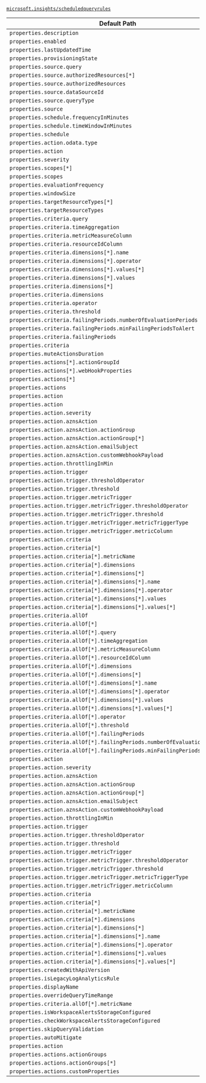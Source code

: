 [`microsoft.insights/scheduledqueryrules`](https://docs.microsoft.com/en-us/azure/templates/microsoft.insights/scheduledqueryrules)

| Default Path | Alias |
|---|---|
| `properties.description` | `Microsoft.Insights/scheduledqueryrules/description` |
| `properties.enabled` | `Microsoft.Insights/scheduledqueryrules/enabled` |
| `properties.lastUpdatedTime` | `Microsoft.Insights/scheduledqueryrules/lastUpdatedTime` |
| `properties.provisioningState` | `Microsoft.Insights/scheduledqueryrules/provisioningState` |
| `properties.source.query` | `Microsoft.Insights/scheduledqueryrules/source.query` |
| `properties.source.authorizedResources[*]` | `Microsoft.Insights/scheduledqueryrules/source.authorizedResources[*]` |
| `properties.source.authorizedResources` | `Microsoft.Insights/scheduledqueryrules/source.authorizedResources` |
| `properties.source.dataSourceId` | `Microsoft.Insights/scheduledqueryrules/source.dataSourceId` |
| `properties.source.queryType` | `Microsoft.Insights/scheduledqueryrules/source.queryType` |
| `properties.source` | `Microsoft.Insights/scheduledqueryrules/source` |
| `properties.schedule.frequencyInMinutes` | `Microsoft.Insights/scheduledqueryrules/schedule.frequencyInMinutes` |
| `properties.schedule.timeWindowInMinutes` | `Microsoft.Insights/scheduledqueryrules/schedule.timeWindowInMinutes` |
| `properties.schedule` | `Microsoft.Insights/scheduledqueryrules/schedule` |
| `properties.action.odata.type` | `Microsoft.Insights/scheduledqueryrules/action.odata.type` |
| `properties.action` | `Microsoft.Insights/scheduledqueryrules/action` |
| `properties.severity` | `Microsoft.Insights/scheduledqueryrules/severity` |
| `properties.scopes[*]` | `Microsoft.Insights/scheduledqueryrules/scopes[*]` |
| `properties.scopes` | `Microsoft.Insights/scheduledqueryrules/scopes` |
| `properties.evaluationFrequency` | `Microsoft.Insights/scheduledqueryrules/evaluationFrequency` |
| `properties.windowSize` | `Microsoft.Insights/scheduledqueryrules/windowSize` |
| `properties.targetResourceTypes[*]` | `Microsoft.Insights/scheduledqueryrules/targetResourceTypes[*]` |
| `properties.targetResourceTypes` | `Microsoft.Insights/scheduledqueryrules/targetResourceTypes` |
| `properties.criteria.query` | `Microsoft.Insights/scheduledqueryrules/criteria.query` |
| `properties.criteria.timeAggregation` | `Microsoft.Insights/scheduledqueryrules/criteria.timeAggregation` |
| `properties.criteria.metricMeasureColumn` | `Microsoft.Insights/scheduledqueryrules/criteria.metricMeasureColumn` |
| `properties.criteria.resourceIdColumn` | `Microsoft.Insights/scheduledqueryrules/criteria.resourceIdColumn` |
| `properties.criteria.dimensions[*].name` | `Microsoft.Insights/scheduledqueryrules/criteria.dimensions[*].name` |
| `properties.criteria.dimensions[*].operator` | `Microsoft.Insights/scheduledqueryrules/criteria.dimensions[*].operator` |
| `properties.criteria.dimensions[*].values[*]` | `Microsoft.Insights/scheduledqueryrules/criteria.dimensions[*].values[*]` |
| `properties.criteria.dimensions[*].values` | `Microsoft.Insights/scheduledqueryrules/criteria.dimensions[*].values` |
| `properties.criteria.dimensions[*]` | `Microsoft.Insights/scheduledqueryrules/criteria.dimensions[*]` |
| `properties.criteria.dimensions` | `Microsoft.Insights/scheduledqueryrules/criteria.dimensions` |
| `properties.criteria.operator` | `Microsoft.Insights/scheduledqueryrules/criteria.operator` |
| `properties.criteria.threshold` | `Microsoft.Insights/scheduledqueryrules/criteria.threshold` |
| `properties.criteria.failingPeriods.numberOfEvaluationPeriods` | `Microsoft.Insights/scheduledqueryrules/criteria.failingPeriods.numberOfEvaluationPeriods` |
| `properties.criteria.failingPeriods.minFailingPeriodsToAlert` | `Microsoft.Insights/scheduledqueryrules/criteria.failingPeriods.minFailingPeriodsToAlert` |
| `properties.criteria.failingPeriods` | `Microsoft.Insights/scheduledqueryrules/criteria.failingPeriods` |
| `properties.criteria` | `Microsoft.Insights/scheduledqueryrules/criteria` |
| `properties.muteActionsDuration` | `Microsoft.Insights/scheduledqueryrules/muteActionsDuration` |
| `properties.actions[*].actionGroupId` | `Microsoft.Insights/scheduledqueryrules/actions[*].actionGroupId` |
| `properties.actions[*].webHookProperties` | `Microsoft.Insights/scheduledqueryrules/actions[*].webHookProperties` |
| `properties.actions[*]` | `Microsoft.Insights/scheduledqueryrules/actions[*]` |
| `properties.actions` | `Microsoft.Insights/scheduledqueryrules/actions` |
| `properties.action` | `Microsoft.Insights/scheduledQueryRules/action.Microsoft.WindowsAzure.Management.Monitoring.Alerts.Models.Microsoft.AppInsights.Nexus.DataContracts.Resources.ScheduledQueryRules.AlertingAction` |
| `properties.action` | `Microsoft.Insights/scheduledQueryRules/action.Microsoft.WindowsAzure.Management.Monitoring.Alerts.Models.Microsoft.AppInsights.Nexus.DataContracts.Resources.ScheduledQueryRules.LogToMetricAction` |
| `properties.action.severity` | `Microsoft.Insights/scheduledQueryRules/action.Microsoft.WindowsAzure.Management.Monitoring.Alerts.Models.Microsoft.AppInsights.Nexus.DataContracts.Resources.ScheduledQueryRules.AlertingAction.severity` |
| `properties.action.aznsAction` | `Microsoft.Insights/scheduledQueryRules/action.Microsoft.WindowsAzure.Management.Monitoring.Alerts.Models.Microsoft.AppInsights.Nexus.DataContracts.Resources.ScheduledQueryRules.AlertingAction.aznsAction` |
| `properties.action.aznsAction.actionGroup` | `Microsoft.Insights/scheduledQueryRules/action.Microsoft.WindowsAzure.Management.Monitoring.Alerts.Models.Microsoft.AppInsights.Nexus.DataContracts.Resources.ScheduledQueryRules.AlertingAction.aznsAction.actionGroup` |
| `properties.action.aznsAction.actionGroup[*]` | `Microsoft.Insights/scheduledQueryRules/action.Microsoft.WindowsAzure.Management.Monitoring.Alerts.Models.Microsoft.AppInsights.Nexus.DataContracts.Resources.ScheduledQueryRules.AlertingAction.aznsAction.actionGroup[*]` |
| `properties.action.aznsAction.emailSubject` | `Microsoft.Insights/scheduledQueryRules/action.Microsoft.WindowsAzure.Management.Monitoring.Alerts.Models.Microsoft.AppInsights.Nexus.DataContracts.Resources.ScheduledQueryRules.AlertingAction.aznsAction.emailSubject` |
| `properties.action.aznsAction.customWebhookPayload` | `Microsoft.Insights/scheduledQueryRules/action.Microsoft.WindowsAzure.Management.Monitoring.Alerts.Models.Microsoft.AppInsights.Nexus.DataContracts.Resources.ScheduledQueryRules.AlertingAction.aznsAction.customWebhookPayload` |
| `properties.action.throttlingInMin` | `Microsoft.Insights/scheduledQueryRules/action.Microsoft.WindowsAzure.Management.Monitoring.Alerts.Models.Microsoft.AppInsights.Nexus.DataContracts.Resources.ScheduledQueryRules.AlertingAction.throttlingInMin` |
| `properties.action.trigger` | `Microsoft.Insights/scheduledQueryRules/action.Microsoft.WindowsAzure.Management.Monitoring.Alerts.Models.Microsoft.AppInsights.Nexus.DataContracts.Resources.ScheduledQueryRules.AlertingAction.trigger` |
| `properties.action.trigger.thresholdOperator` | `Microsoft.Insights/scheduledQueryRules/action.Microsoft.WindowsAzure.Management.Monitoring.Alerts.Models.Microsoft.AppInsights.Nexus.DataContracts.Resources.ScheduledQueryRules.AlertingAction.trigger.thresholdOperator` |
| `properties.action.trigger.threshold` | `Microsoft.Insights/scheduledQueryRules/action.Microsoft.WindowsAzure.Management.Monitoring.Alerts.Models.Microsoft.AppInsights.Nexus.DataContracts.Resources.ScheduledQueryRules.AlertingAction.trigger.threshold` |
| `properties.action.trigger.metricTrigger` | `Microsoft.Insights/scheduledQueryRules/action.Microsoft.WindowsAzure.Management.Monitoring.Alerts.Models.Microsoft.AppInsights.Nexus.DataContracts.Resources.ScheduledQueryRules.AlertingAction.trigger.metricTrigger` |
| `properties.action.trigger.metricTrigger.thresholdOperator` | `Microsoft.Insights/scheduledQueryRules/action.Microsoft.WindowsAzure.Management.Monitoring.Alerts.Models.Microsoft.AppInsights.Nexus.DataContracts.Resources.ScheduledQueryRules.AlertingAction.trigger.metricTrigger.thresholdOperator` |
| `properties.action.trigger.metricTrigger.threshold` | `Microsoft.Insights/scheduledQueryRules/action.Microsoft.WindowsAzure.Management.Monitoring.Alerts.Models.Microsoft.AppInsights.Nexus.DataContracts.Resources.ScheduledQueryRules.AlertingAction.trigger.metricTrigger.threshold` |
| `properties.action.trigger.metricTrigger.metricTriggerType` | `Microsoft.Insights/scheduledQueryRules/action.Microsoft.WindowsAzure.Management.Monitoring.Alerts.Models.Microsoft.AppInsights.Nexus.DataContracts.Resources.ScheduledQueryRules.AlertingAction.trigger.metricTrigger.metricTriggerType` |
| `properties.action.trigger.metricTrigger.metricColumn` | `Microsoft.Insights/scheduledQueryRules/action.Microsoft.WindowsAzure.Management.Monitoring.Alerts.Models.Microsoft.AppInsights.Nexus.DataContracts.Resources.ScheduledQueryRules.AlertingAction.trigger.metricTrigger.metricColumn` |
| `properties.action.criteria` | `Microsoft.Insights/scheduledQueryRules/action.Microsoft.WindowsAzure.Management.Monitoring.Alerts.Models.Microsoft.AppInsights.Nexus.DataContracts.Resources.ScheduledQueryRules.LogToMetricAction.criteria` |
| `properties.action.criteria[*]` | `Microsoft.Insights/scheduledQueryRules/action.Microsoft.WindowsAzure.Management.Monitoring.Alerts.Models.Microsoft.AppInsights.Nexus.DataContracts.Resources.ScheduledQueryRules.LogToMetricAction.criteria[*]` |
| `properties.action.criteria[*].metricName` | `Microsoft.Insights/scheduledQueryRules/action.Microsoft.WindowsAzure.Management.Monitoring.Alerts.Models.Microsoft.AppInsights.Nexus.DataContracts.Resources.ScheduledQueryRules.LogToMetricAction.criteria[*].metricName` |
| `properties.action.criteria[*].dimensions` | `Microsoft.Insights/scheduledQueryRules/action.Microsoft.WindowsAzure.Management.Monitoring.Alerts.Models.Microsoft.AppInsights.Nexus.DataContracts.Resources.ScheduledQueryRules.LogToMetricAction.criteria[*].dimensions` |
| `properties.action.criteria[*].dimensions[*]` | `Microsoft.Insights/scheduledQueryRules/action.Microsoft.WindowsAzure.Management.Monitoring.Alerts.Models.Microsoft.AppInsights.Nexus.DataContracts.Resources.ScheduledQueryRules.LogToMetricAction.criteria[*].dimensions[*]` |
| `properties.action.criteria[*].dimensions[*].name` | `Microsoft.Insights/scheduledQueryRules/action.Microsoft.WindowsAzure.Management.Monitoring.Alerts.Models.Microsoft.AppInsights.Nexus.DataContracts.Resources.ScheduledQueryRules.LogToMetricAction.criteria[*].dimensions[*].name` |
| `properties.action.criteria[*].dimensions[*].operator` | `Microsoft.Insights/scheduledQueryRules/action.Microsoft.WindowsAzure.Management.Monitoring.Alerts.Models.Microsoft.AppInsights.Nexus.DataContracts.Resources.ScheduledQueryRules.LogToMetricAction.criteria[*].dimensions[*].operator` |
| `properties.action.criteria[*].dimensions[*].values` | `Microsoft.Insights/scheduledQueryRules/action.Microsoft.WindowsAzure.Management.Monitoring.Alerts.Models.Microsoft.AppInsights.Nexus.DataContracts.Resources.ScheduledQueryRules.LogToMetricAction.criteria[*].dimensions[*].values` |
| `properties.action.criteria[*].dimensions[*].values[*]` | `Microsoft.Insights/scheduledQueryRules/action.Microsoft.WindowsAzure.Management.Monitoring.Alerts.Models.Microsoft.AppInsights.Nexus.DataContracts.Resources.ScheduledQueryRules.LogToMetricAction.criteria[*].dimensions[*].values[*]` |
| `properties.criteria.allOf` | `Microsoft.Insights/scheduledQueryRules/criteria.allOf` |
| `properties.criteria.allOf[*]` | `Microsoft.Insights/scheduledQueryRules/criteria.allOf[*]` |
| `properties.criteria.allOf[*].query` | `Microsoft.Insights/scheduledQueryRules/criteria.allOf[*].query` |
| `properties.criteria.allOf[*].timeAggregation` | `Microsoft.Insights/scheduledQueryRules/criteria.allOf[*].timeAggregation` |
| `properties.criteria.allOf[*].metricMeasureColumn` | `Microsoft.Insights/scheduledQueryRules/criteria.allOf[*].metricMeasureColumn` |
| `properties.criteria.allOf[*].resourceIdColumn` | `Microsoft.Insights/scheduledQueryRules/criteria.allOf[*].resourceIdColumn` |
| `properties.criteria.allOf[*].dimensions` | `Microsoft.Insights/scheduledQueryRules/criteria.allOf[*].dimensions` |
| `properties.criteria.allOf[*].dimensions[*]` | `Microsoft.Insights/scheduledQueryRules/criteria.allOf[*].dimensions[*]` |
| `properties.criteria.allOf[*].dimensions[*].name` | `Microsoft.Insights/scheduledQueryRules/criteria.allOf[*].dimensions[*].name` |
| `properties.criteria.allOf[*].dimensions[*].operator` | `Microsoft.Insights/scheduledQueryRules/criteria.allOf[*].dimensions[*].operator` |
| `properties.criteria.allOf[*].dimensions[*].values` | `Microsoft.Insights/scheduledQueryRules/criteria.allOf[*].dimensions[*].values` |
| `properties.criteria.allOf[*].dimensions[*].values[*]` | `Microsoft.Insights/scheduledQueryRules/criteria.allOf[*].dimensions[*].values[*]` |
| `properties.criteria.allOf[*].operator` | `Microsoft.Insights/scheduledQueryRules/criteria.allOf[*].operator` |
| `properties.criteria.allOf[*].threshold` | `Microsoft.Insights/scheduledQueryRules/criteria.allOf[*].threshold` |
| `properties.criteria.allOf[*].failingPeriods` | `Microsoft.Insights/scheduledQueryRules/criteria.allOf[*].failingPeriods` |
| `properties.criteria.allOf[*].failingPeriods.numberOfEvaluationPeriods` | `Microsoft.Insights/scheduledQueryRules/criteria.allOf[*].failingPeriods.numberOfEvaluationPeriods` |
| `properties.criteria.allOf[*].failingPeriods.minFailingPeriodsToAlert` | `Microsoft.Insights/scheduledQueryRules/criteria.allOf[*].failingPeriods.minFailingPeriodsToAlert` |
| `properties.action` | `Microsoft.Insights/scheduledQueryRules/action.Microsoft-WindowsAzure-Management-Monitoring-Alerts-Models-Microsoft-AppInsights-Nexus-DataContracts-Resources-ScheduledQueryRules-AlertingAction` |
| `properties.action.severity` | `Microsoft.Insights/scheduledQueryRules/action.Microsoft-WindowsAzure-Management-Monitoring-Alerts-Models-Microsoft-AppInsights-Nexus-DataContracts-Resources-ScheduledQueryRules-AlertingAction.severity` |
| `properties.action.aznsAction` | `Microsoft.Insights/scheduledQueryRules/action.Microsoft-WindowsAzure-Management-Monitoring-Alerts-Models-Microsoft-AppInsights-Nexus-DataContracts-Resources-ScheduledQueryRules-AlertingAction.aznsAction` |
| `properties.action.aznsAction.actionGroup` | `Microsoft.Insights/scheduledQueryRules/action.Microsoft-WindowsAzure-Management-Monitoring-Alerts-Models-Microsoft-AppInsights-Nexus-DataContracts-Resources-ScheduledQueryRules-AlertingAction.aznsAction.actionGroup` |
| `properties.action.aznsAction.actionGroup[*]` | `Microsoft.Insights/scheduledQueryRules/action.Microsoft-WindowsAzure-Management-Monitoring-Alerts-Models-Microsoft-AppInsights-Nexus-DataContracts-Resources-ScheduledQueryRules-AlertingAction.aznsAction.actionGroup[*]` |
| `properties.action.aznsAction.emailSubject` | `Microsoft.Insights/scheduledQueryRules/action.Microsoft-WindowsAzure-Management-Monitoring-Alerts-Models-Microsoft-AppInsights-Nexus-DataContracts-Resources-ScheduledQueryRules-AlertingAction.aznsAction.emailSubject` |
| `properties.action.aznsAction.customWebhookPayload` | `Microsoft.Insights/scheduledQueryRules/action.Microsoft-WindowsAzure-Management-Monitoring-Alerts-Models-Microsoft-AppInsights-Nexus-DataContracts-Resources-ScheduledQueryRules-AlertingAction.aznsAction.customWebhookPayload` |
| `properties.action.throttlingInMin` | `Microsoft.Insights/scheduledQueryRules/action.Microsoft-WindowsAzure-Management-Monitoring-Alerts-Models-Microsoft-AppInsights-Nexus-DataContracts-Resources-ScheduledQueryRules-AlertingAction.throttlingInMin` |
| `properties.action.trigger` | `Microsoft.Insights/scheduledQueryRules/action.Microsoft-WindowsAzure-Management-Monitoring-Alerts-Models-Microsoft-AppInsights-Nexus-DataContracts-Resources-ScheduledQueryRules-AlertingAction.trigger` |
| `properties.action.trigger.thresholdOperator` | `Microsoft.Insights/scheduledQueryRules/action.Microsoft-WindowsAzure-Management-Monitoring-Alerts-Models-Microsoft-AppInsights-Nexus-DataContracts-Resources-ScheduledQueryRules-AlertingAction.trigger.thresholdOperator` |
| `properties.action.trigger.threshold` | `Microsoft.Insights/scheduledQueryRules/action.Microsoft-WindowsAzure-Management-Monitoring-Alerts-Models-Microsoft-AppInsights-Nexus-DataContracts-Resources-ScheduledQueryRules-AlertingAction.trigger.threshold` |
| `properties.action.trigger.metricTrigger` | `Microsoft.Insights/scheduledQueryRules/action.Microsoft-WindowsAzure-Management-Monitoring-Alerts-Models-Microsoft-AppInsights-Nexus-DataContracts-Resources-ScheduledQueryRules-AlertingAction.trigger.metricTrigger` |
| `properties.action.trigger.metricTrigger.thresholdOperator` | `Microsoft.Insights/scheduledQueryRules/action.Microsoft-WindowsAzure-Management-Monitoring-Alerts-Models-Microsoft-AppInsights-Nexus-DataContracts-Resources-ScheduledQueryRules-AlertingAction.trigger.metricTrigger.thresholdOperator` |
| `properties.action.trigger.metricTrigger.threshold` | `Microsoft.Insights/scheduledQueryRules/action.Microsoft-WindowsAzure-Management-Monitoring-Alerts-Models-Microsoft-AppInsights-Nexus-DataContracts-Resources-ScheduledQueryRules-AlertingAction.trigger.metricTrigger.threshold` |
| `properties.action.trigger.metricTrigger.metricTriggerType` | `Microsoft.Insights/scheduledQueryRules/action.Microsoft-WindowsAzure-Management-Monitoring-Alerts-Models-Microsoft-AppInsights-Nexus-DataContracts-Resources-ScheduledQueryRules-AlertingAction.trigger.metricTrigger.metricTriggerType` |
| `properties.action.trigger.metricTrigger.metricColumn` | `Microsoft.Insights/scheduledQueryRules/action.Microsoft-WindowsAzure-Management-Monitoring-Alerts-Models-Microsoft-AppInsights-Nexus-DataContracts-Resources-ScheduledQueryRules-AlertingAction.trigger.metricTrigger.metricColumn` |
| `properties.action.criteria` | `Microsoft.Insights/scheduledQueryRules/action.Microsoft-WindowsAzure-Management-Monitoring-Alerts-Models-Microsoft-AppInsights-Nexus-DataContracts-Resources-ScheduledQueryRules-LogToMetricAction.criteria` |
| `properties.action.criteria[*]` | `Microsoft.Insights/scheduledQueryRules/action.Microsoft-WindowsAzure-Management-Monitoring-Alerts-Models-Microsoft-AppInsights-Nexus-DataContracts-Resources-ScheduledQueryRules-LogToMetricAction.criteria[*]` |
| `properties.action.criteria[*].metricName` | `Microsoft.Insights/scheduledQueryRules/action.Microsoft-WindowsAzure-Management-Monitoring-Alerts-Models-Microsoft-AppInsights-Nexus-DataContracts-Resources-ScheduledQueryRules-LogToMetricAction.criteria[*].metricName` |
| `properties.action.criteria[*].dimensions` | `Microsoft.Insights/scheduledQueryRules/action.Microsoft-WindowsAzure-Management-Monitoring-Alerts-Models-Microsoft-AppInsights-Nexus-DataContracts-Resources-ScheduledQueryRules-LogToMetricAction.criteria[*].dimensions` |
| `properties.action.criteria[*].dimensions[*]` | `Microsoft.Insights/scheduledQueryRules/action.Microsoft-WindowsAzure-Management-Monitoring-Alerts-Models-Microsoft-AppInsights-Nexus-DataContracts-Resources-ScheduledQueryRules-LogToMetricAction.criteria[*].dimensions[*]` |
| `properties.action.criteria[*].dimensions[*].name` | `Microsoft.Insights/scheduledQueryRules/action.Microsoft-WindowsAzure-Management-Monitoring-Alerts-Models-Microsoft-AppInsights-Nexus-DataContracts-Resources-ScheduledQueryRules-LogToMetricAction.criteria[*].dimensions[*].name` |
| `properties.action.criteria[*].dimensions[*].operator` | `Microsoft.Insights/scheduledQueryRules/action.Microsoft-WindowsAzure-Management-Monitoring-Alerts-Models-Microsoft-AppInsights-Nexus-DataContracts-Resources-ScheduledQueryRules-LogToMetricAction.criteria[*].dimensions[*].operator` |
| `properties.action.criteria[*].dimensions[*].values` | `Microsoft.Insights/scheduledQueryRules/action.Microsoft-WindowsAzure-Management-Monitoring-Alerts-Models-Microsoft-AppInsights-Nexus-DataContracts-Resources-ScheduledQueryRules-LogToMetricAction.criteria[*].dimensions[*].values` |
| `properties.action.criteria[*].dimensions[*].values[*]` | `Microsoft.Insights/scheduledQueryRules/action.Microsoft-WindowsAzure-Management-Monitoring-Alerts-Models-Microsoft-AppInsights-Nexus-DataContracts-Resources-ScheduledQueryRules-LogToMetricAction.criteria[*].dimensions[*].values[*]` |
| `properties.createdWithApiVersion` | `Microsoft.Insights/scheduledQueryRules/createdWithApiVersion` |
| `properties.isLegacyLogAnalyticsRule` | `Microsoft.Insights/scheduledQueryRules/isLegacyLogAnalyticsRule` |
| `properties.displayName` | `Microsoft.Insights/scheduledQueryRules/displayName` |
| `properties.overrideQueryTimeRange` | `Microsoft.Insights/scheduledQueryRules/overrideQueryTimeRange` |
| `properties.criteria.allOf[*].metricName` | `Microsoft.Insights/scheduledQueryRules/criteria.allOf[*].metricName` |
| `properties.isWorkspaceAlertsStorageConfigured` | `Microsoft.Insights/scheduledQueryRules/isWorkspaceAlertsStorageConfigured` |
| `properties.checkWorkspaceAlertsStorageConfigured` | `Microsoft.Insights/scheduledQueryRules/checkWorkspaceAlertsStorageConfigured` |
| `properties.skipQueryValidation` | `Microsoft.Insights/scheduledQueryRules/skipQueryValidation` |
| `properties.autoMitigate` | `Microsoft.Insights/scheduledQueryRules/autoMitigate` |
| `properties.action` | `Microsoft.Insights/scheduledQueryRules/action.Microsoft-WindowsAzure-Management-Monitoring-Alerts-Models-Microsoft-AppInsights-Nexus-DataContracts-Resources-ScheduledQueryRules-LogToMetricAction` |
| `properties.actions.actionGroups` | `Microsoft.Insights/scheduledQueryRules/actions.actionGroups` |
| `properties.actions.actionGroups[*]` | `Microsoft.Insights/scheduledQueryRules/actions.actionGroups[*]` |
| `properties.actions.customProperties` | `Microsoft.Insights/scheduledQueryRules/actions.customProperties` |

